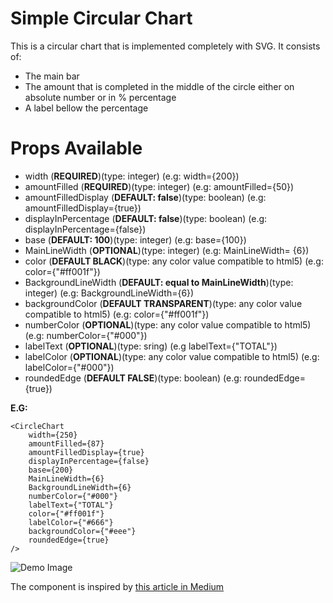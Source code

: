 # Simple Circular Chart

This is a circular chart that is implemented completely with SVG.
It consists of:

- The main bar
- The amount that is completed in the middle of the circle either on absolute number or in % percentage
- A label bellow the percentage

# Props Available

- width (**REQUIRED**)(type: integer) (e.g: width={200})
- amountFilled (**REQUIRED**)(type: integer) (e.g:
  amountFilled={50})
- amountFilledDisplay (**DEFAULT: false**)(type: boolean) (e.g:
  amountFilledDisplay={true})
- displayInPercentage (**DEFAULT: false**)(type: boolean) (e.g:
  displayInPercentage={false})
- base (**DEFAULT: 100**)(type: integer) (e.g: base={100})
- MainLineWidth (**OPTIONAL**)(type: integer) (e.g: MainLineWidth=
  {6})
- color (**DEFAULT BLACK**)(type: any color value compatible to html5) (e.g: color={"#ff001f"})
- BackgroundLineWidth (**DEFAULT: equal to MainLineWidth**)(type: integer) (e.g: BackgroundLineWidth={6})
- backgroundColor (**DEFAULT TRANSPARENT**)(type: any color value compatible to html5) (e.g: color={"#ff001f"})
- numberColor (**OPTIONAL**)(type: any color value compatible to html5) (e.g: numberColor={"#000"})
- labelText (**OPTIONAL**)(type: sring) (e.g labelText={"TOTAL"})
- labelColor (**OPTIONAL**)(type: any color value compatible to html5) (e.g: labelColor={"#000"})
- roundedEdge (**DEFAULT FALSE**)(type: boolean) (e.g: roundedEdge=
  {true})

**E.G:**

```
<CircleChart
    width={250}
    amountFilled={87}
    amountFilledDisplay={true}
    displayInPercentage={false}
    base={200}
    MainLineWidth={6}
    BackgroundLineWidth={6}
    numberColor={"#000"}
    labelText={"TOTAL"}
    color={"#ff001f"}
    labelColor={"#666"}
    backgroundColor={"#eee"}
    roundedEdge={true}
/>

```
![Demo Image](./demoImage/Capture)

The component is inspired by [this article in Medium](https://medium.com/@pppped/how-to-code-a-responsive-circular-percentage-chart-with-svg-and-css-3632f8cd7705)
